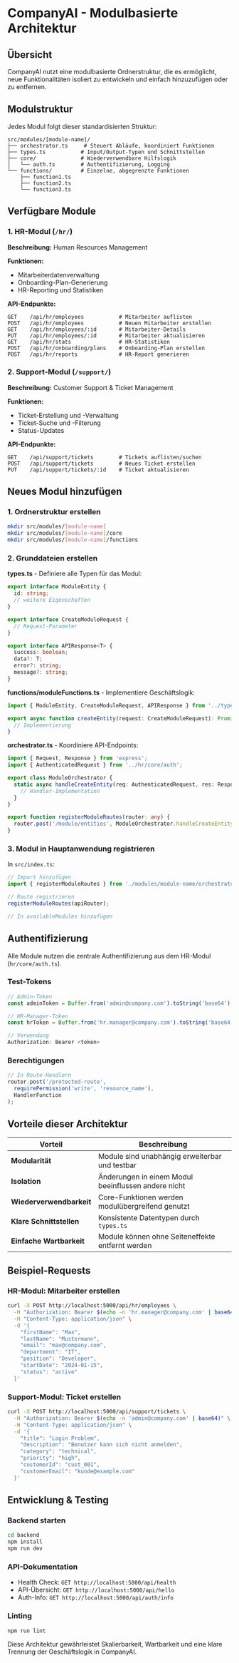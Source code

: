 # CompanyAI - Modulbasierte Architektur

## Übersicht

CompanyAI nutzt eine modulbasierte Ordnerstruktur, die es ermöglicht, neue Funktionalitäten isoliert zu entwickeln und einfach hinzuzufügen oder zu entfernen.

## Modulstruktur

Jedes Modul folgt dieser standardisierten Struktur:

```
src/modules/[module-name]/
├── orchestrator.ts     # Steuert Abläufe, koordiniert Funktionen
├── types.ts           # Input/Output-Typen und Schnittstellen
├── core/              # Wiederverwendbare Hilfslogik
│   └── auth.ts        # Authentifizierung, Logging
└── functions/         # Einzelne, abgegrenzte Funktionen
    ├── function1.ts
    ├── function2.ts
    └── function3.ts
```

## Verfügbare Module

### 1. HR-Modul (`/hr/`)
**Beschreibung:** Human Resources Management

**Funktionen:**
- Mitarbeiterdatenverwaltung
- Onboarding-Plan-Generierung
- HR-Reporting und Statistiken

**API-Endpunkte:**
```
GET    /api/hr/employees           # Mitarbeiter auflisten
POST   /api/hr/employees           # Neuen Mitarbeiter erstellen
GET    /api/hr/employees/:id       # Mitarbeiter-Details
PUT    /api/hr/employees/:id       # Mitarbeiter aktualisieren
GET    /api/hr/stats               # HR-Statistiken
POST   /api/hr/onboarding/plans    # Onboarding-Plan erstellen
POST   /api/hr/reports             # HR-Report generieren
```

### 2. Support-Modul (`/support/`)
**Beschreibung:** Customer Support & Ticket Management

**Funktionen:**
- Ticket-Erstellung und -Verwaltung
- Ticket-Suche und -Filterung
- Status-Updates

**API-Endpunkte:**
```
GET    /api/support/tickets        # Tickets auflisten/suchen
POST   /api/support/tickets        # Neues Ticket erstellen
PUT    /api/support/tickets/:id    # Ticket aktualisieren
```

## Neues Modul hinzufügen

### 1. Ordnerstruktur erstellen
```bash
mkdir src/modules/[module-name]
mkdir src/modules/[module-name]/core
mkdir src/modules/[module-name]/functions
```

### 2. Grunddateien erstellen

**types.ts** - Definiere alle Typen für das Modul:
```typescript
export interface ModuleEntity {
  id: string;
  // weitere Eigenschaften
}

export interface CreateModuleRequest {
  // Request-Parameter
}

export interface APIResponse<T> {
  success: boolean;
  data?: T;
  error?: string;
  message?: string;
}
```

**functions/moduleFunctions.ts** - Implementiere Geschäftslogik:
```typescript
import { ModuleEntity, CreateModuleRequest, APIResponse } from '../types';

export async function createEntity(request: CreateModuleRequest): Promise<APIResponse<ModuleEntity>> {
  // Implementierung
}
```

**orchestrator.ts** - Koordiniere API-Endpoints:
```typescript
import { Request, Response } from 'express';
import { AuthenticatedRequest } from '../hr/core/auth';

export class ModuleOrchestrator {
  static async handleCreateEntity(req: AuthenticatedRequest, res: Response) {
    // Handler-Implementation
  }
}

export function registerModuleRoutes(router: any) {
  router.post('/module/entities', ModuleOrchestrator.handleCreateEntity);
}
```

### 3. Modul in Hauptanwendung registrieren

In `src/index.ts`:
```typescript
// Import hinzufügen
import { registerModuleRoutes } from './modules/module-name/orchestrator';

// Route registrieren
registerModuleRoutes(apiRouter);

// In availableModules hinzufügen
```

## Authentifizierung

Alle Module nutzen die zentrale Authentifizierung aus dem HR-Modul (`hr/core/auth.ts`).

### Test-Tokens
```javascript
// Admin-Token
const adminToken = Buffer.from('admin@company.com').toString('base64');

// HR-Manager-Token  
const hrToken = Buffer.from('hr.manager@company.com').toString('base64');

// Verwendung
Authorization: Bearer <token>
```

### Berechtigungen
```typescript
// In Route-Handlern
router.post('/protected-route', 
  requirePermission('write', 'resource_name'),
  HandlerFunction
);
```

## Vorteile dieser Architektur

| Vorteil | Beschreibung |
|---------|--------------|
| **Modularität** | Module sind unabhängig erweiterbar und testbar |
| **Isolation** | Änderungen in einem Modul beeinflussen andere nicht |
| **Wiederverwendbarkeit** | Core-Funktionen werden modulübergreifend genutzt |
| **Klare Schnittstellen** | Konsistente Datentypen durch `types.ts` |
| **Einfache Wartbarkeit** | Module können ohne Seiteneffekte entfernt werden |

## Beispiel-Requests

### HR-Modul: Mitarbeiter erstellen
```bash
curl -X POST http://localhost:5000/api/hr/employees \
  -H "Authorization: Bearer $(echo -n 'hr.manager@company.com' | base64)" \
  -H "Content-Type: application/json" \
  -d '{
    "firstName": "Max",
    "lastName": "Mustermann", 
    "email": "max@company.com",
    "department": "IT",
    "position": "Developer",
    "startDate": "2024-01-15",
    "status": "active"
  }'
```

### Support-Modul: Ticket erstellen
```bash
curl -X POST http://localhost:5000/api/support/tickets \
  -H "Authorization: Bearer $(echo -n 'admin@company.com' | base64)" \
  -H "Content-Type: application/json" \
  -d '{
    "title": "Login Problem",
    "description": "Benutzer kann sich nicht anmelden",
    "category": "technical",
    "priority": "high",
    "customerId": "cust_001",
    "customerEmail": "kunde@example.com"
  }'
```

## Entwicklung & Testing

### Backend starten
```bash
cd backend
npm install
npm run dev
```

### API-Dokumentation
- Health Check: `GET http://localhost:5000/api/health`
- API-Übersicht: `GET http://localhost:5000/api/hello`
- Auth-Info: `GET http://localhost:5000/api/auth/info`

### Linting
```bash
npm run lint
```

Diese Architektur gewährleistet Skalierbarkeit, Wartbarkeit und eine klare Trennung der Geschäftslogik in CompanyAI.
